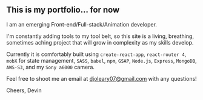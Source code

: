 ## This is my portfolio... for now
I am an emerging Front-end/Full-stack/Animation developer.

I'm constantly adding tools to my tool belt, so this site is a living, breathing, sometimes aching project that will grow in complexity as my skills develop.

Currently it is comfortably built using `create-react-app`, `react-router 4`, `mobX` for state management, `SASS`,
`babel`, `npm`, `GSAP`, `Node.js`, `Express`, `MongoDB`, `AWS-S3`, and my `Sony a6000` camera.

Feel free to shoot me an email at djoleary07@gmail.com with any questions!

Cheers,
Devin
